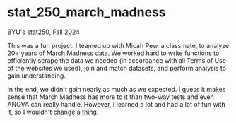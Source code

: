 # stat_250_march_madness

BYU's stat250, Fall 2024

This was a fun project. I teamed up with Micah Pew, a classmate, to analyze 20+ years of March Madness data. We worked hard to write functions to efficiently scrape the data we needed (in accordance with all Terms of Use of the websites we used), join and match datasets, and perform analysis to gain understanding.

In the end, we didn't gain nearly as much as we expected. I guess it makes sense that March Madness has more to it than two-way tests and even ANOVA can really handle. However, I learned a lot and had a lot of fun with it, so I wouldn't change a thing.
